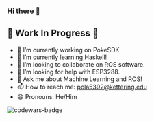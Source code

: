 ### Hi there 👋
## 🚧 Work In Progress 🚧

- 🔭 I’m currently working on PokeSDK
- 🌱 I’m currently learning Haskell!
- 👯 I’m looking to collaborate on ROS software.
- 🤔 I’m looking for help with ESP3288.
- 💬 Ask me about Machine Learning and ROS!
- 📫 How to reach me: pola5392@kettering.edu
- 😄 Pronouns: He/Him

![codewars-badge](https://www.codewars.com/users/surety_/badges/large)
